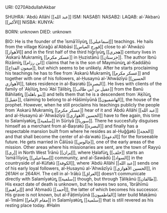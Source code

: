 URI: 0270AbdullahAkbar

SHUHRA: ʿAbdủ Allãhỉ [[عبد الله]]
ISM:
NASAB1:
NASAB2:
LAQAB: al-ʾAkbarủ [[الأكبر]]
NISBA:
KUNYA:

BORN: unknown
DIED: unknown

BIO: He is the founder of the ʾismāʿīlīyủȵ [[إسماعيلي]] teachings. He hails from the village Ḳūraǧủ alʿAbbāsỉ [[قورج العباس]] close to al-ʾAhwāzủ [[الأهواز]] and in the first half of the third hiǧrīyủȵ [[هجري]] century lives in ʿAskarủ Mukramỉȵ [[عسكر مكرم]] in Ḫuzistānủ [[خزستان]]. The author Ibnủ Rizāmỉȵ [[ابن رزام]] claims that he is the son of Maymūnủȵ al-Ḳaddāḥủ [[ميمون القداح]], but which seems to be unlikely. After he starts proclaiming his teachings he has to flee from ʿAskarủ Mukramỉȵ [[عسكر مكرم]] and together with one of his followers, al-Ḥusaynủ al-ʾAhwāzīyủ [[الحسين الأهوازي]], takes residence in al-Baṣraŧủ [[البصرة]]. He lives with clients of the family of ʿAḳīlủȵ bnủ ʾAbī Ṭālibỉȵ [[عقيل بن أبي طالب]] from the Banū Bāhilaŧỉȵ [[بنو باهلة]] and tells them that he is a descendent from ʿAḳīlủȵ [[عقيل]], claiming to belong to al-Hāšimīyūnả [[الهاشميون]], the house of the prophet. However, when he still proclaims his teachings publicly the people from ʿAskarủ Mukramỉȵ [[عسكر مكرم]] hear of it and ʿAbdủ Allãhỉ [[عبد الله]] and al-Ḥusaynủ al-ʾAhwāzīyủ [[الحسين الأهوازي]] have to flee again, this time to Salamīyaŧủȵ [[سلمية]] in Sūriyā [[سوريا]]. There he succesfully disguises himself as a merchant from al-Baṣraŧủ [[البصرة]] and finally has a respectable mansion built from where he resides as al-Ḥuǧǧaŧủ [[الحجة]] and that shall become the center of al-daʿwaŧủ [[الدعوة]] for the forseeable future. He gets married in Čālūsủ [[چالوس]], one of the early areas of the mission. Other areas where his missionaries are sent, are the town of Rayyủ [[ري]] in North West ʾĪrānủ [[إيران]], where Ḫalafủȵ [[خلف]] starts an ʾismāʿīlīyủȵ [[إسماعيلي]] community, and al-Sawādủ [[السواد]] in the countryside of al-Kūfaŧủ [[الكوفة]], where ʿAbdủ Allãhỉ [[عبد الله]] sends one of his early loyal followers, al-Ḥusaynủ al-ʾAhwāzīyủ [[الحسين الأهوازي]], in 261AH or 264AH. The cell in al-ʿIrāḳủ [[العراق]] doesn’t communicate directly with Salamīyaŧủȵ [[سلمية]] though, but through Ṭāliḳānủ [[طالقان]]. His exact date of death is unknown, but he leaves two sons, ʾIbrāhīmủ [[إبراهيم]] and ʾAḥmadủ [[أحمد]], the latter of which becomes his successor. His grave is not known, but al-Fāṭimīyūnả [[الفاطميون]] later build Maḳāmủ al-ʾImāmỉ [[مقام الإمام]] in Salamīyaŧủȵ [[سلمية]] that is still revered as his resting place today. #Halm
